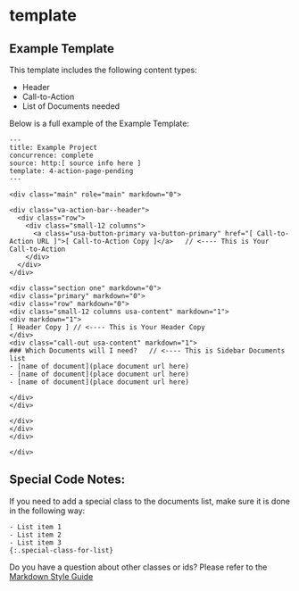 # template

## Example Template

This template includes the following content types:

* Header
* Call-to-Action
* List of Documents needed

Below is a full example of the Example Template:

```text
---
title: Example Project
concurrence: complete
source: http:[ source info here ]
template: 4-action-page-pending
---

<div class="main" role="main" markdown="0">

<div class="va-action-bar--header">
  <div class="row">
    <div class="small-12 columns">
      <a class="usa-button-primary va-button-primary" href="[ Call-to-Action URL ]">[ Call-to-Action Copy ]</a>   // <---- This is Your Call-to-Action
    </div>
  </div>
</div>

<div class="section one" markdown="0">
<div class="primary" markdown="0">
<div class="row" markdown="0">
<div class="small-12 columns usa-content" markdown="1">
<div markdown="1">
[ Header Copy ] // <---- This is Your Header Copy
</div>
<div class="call-out usa-content" markdown="1">
### Which Documents will I need?   // <---- This is Sidebar Documents list
- [name of document](place document url here)
- [name of document](place document url here)
- [name of document](place document url here)

</div>
</div>

</div>
</div>
</div>

</div>
```

## Special Code Notes:

If you need to add a special class to the documents list, make sure it is done in the following way:

```text
- List item 1
- List item 2
- List item 3
{:.special-class-for-list}
```

Do you have a question about other classes or ids? Please refer to the [Markdown Style Guide](https://github.com/billfienberg/va.gov-team/tree/5839d463da035612a60148d7f90403dd12c8107e/platform/design/example-design-project/www.vets.gov)

